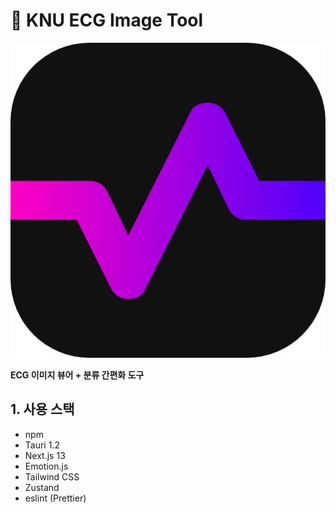 # 💓 KNU ECG Image Tool
![Main Logo](public/app-icon.png)

**ECG 이미지 뷰어 + 분류 간편화 도구**

## 1. 사용 스택
- npm
- Tauri 1.2
- Next.js 13
- Emotion.js
- Tailwind CSS
- Zustand
- eslint (Prettier)
